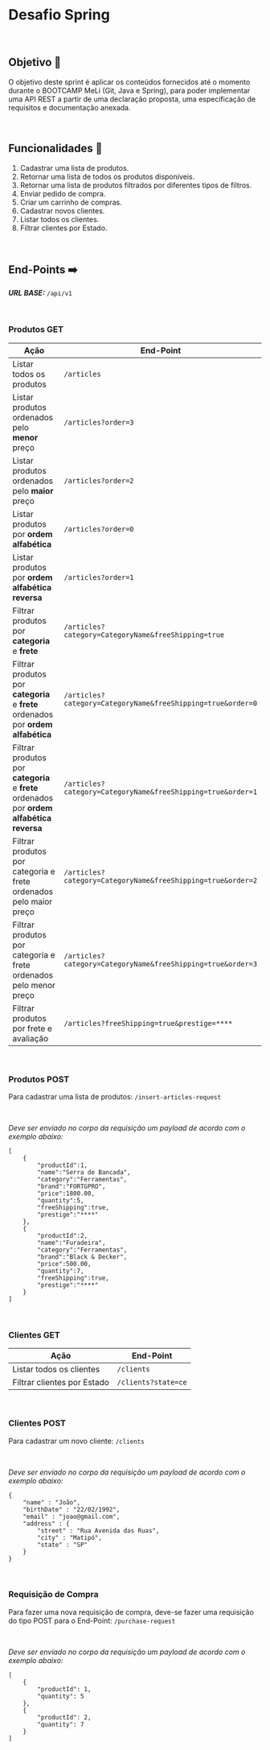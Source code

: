 # Desafio Spring

<br />

## Objetivo 🚀

O objetivo deste sprint é aplicar os conteúdos fornecidos até o momento durante o BOOTCAMP MeLi (Git, Java e Spring), para poder implementar uma API REST a partir de uma declaração proposta, uma especificação de requisitos e documentação anexada.

<br />

## Funcionalidades 🔧

1. Cadastrar uma lista de produtos.
2. Retornar uma lista de todos os produtos disponíveis.
3. Retornar uma lista de produtos filtrados por diferentes tipos de filtros.
4. Enviar pedido de compra.
5. Criar um carrinho de compras.
6. Cadastrar novos clientes.
7. Listar todos os clientes.
8. Filtrar clientes por Estado.

<br />

## End-Points ➡️
***URL BASE:*** ```/api/v1```

<br />

### Produtos GET

| Ação | End-Point |
|---------|---------|
| Listar todos os produtos  |  ```/articles``` |
| Listar produtos ordenados pelo **menor** preço  |  ```/articles?order=3``` |
| Listar produtos ordenados pelo **maior** preço  |  ```/articles?order=2``` |
| Listar produtos por **ordem alfabética**  |  ```/articles?order=0``` |
| Listar produtos por **ordem alfabética reversa**  |  ```/articles?order=1``` |
| Filtrar produtos por **categoria** e **frete** | ```/articles?category=CategoryName&freeShipping=true``` |
| Filtrar produtos por **categoria** e **frete** ordenados por **ordem alfabética** | ```/articles?category=CategoryName&freeShipping=true&order=0``` |
| Filtrar produtos por **categoria** e **frete** ordenados por **ordem alfabética reversa** | ```/articles?category=CategoryName&freeShipping=true&order=1``` |
| Filtrar produtos por categoria e frete ordenados pelo maior preço | ```/articles?category=CategoryName&freeShipping=true&order=2``` |
| Filtrar produtos por categoria e frete ordenados pelo menor preço | ```/articles?category=CategoryName&freeShipping=true&order=3``` |
| Filtrar produtos por frete e avaliação | ```/articles?freeShipping=true&prestige=****``` |

<br />

### Produtos POST

Para cadastrar uma lista de produtos: ```/insert-articles-request```

<br />

*Deve ser enviado no corpo da requisição um payload de acordo com o exemplo abaixo:*

```
[
    {
        "productId":1,
        "name":"Serra de Bancada",
        "category":"Ferramentas",
        "brand":"FORTGPRO",
        "price":1800.00,
        "quantity":5,
        "freeShipping":true,
        "prestige":"****"
    },
    {
        "productId":2,
        "name":"Furadeira",
        "category":"Ferramentas",
        "brand":"Black & Decker",
        "price":500.00,
        "quantity":7,
        "freeShipping":true,
        "prestige":"****"
    }
]
```

<br />

### Clientes GET

| Ação | End-Point |
|---------|---------|
| Listar todos os clientes  |  ```/clients``` |
| Filtrar clientes por Estado  |  ```/clients?state=ce``` |

<br />

### Clientes POST

Para cadastrar um novo cliente: ```/clients```

<br />

*Deve ser enviado no corpo da requisição um payload de acordo com o exemplo abaixo:*

```
{
    "name" : "João",
    "birthDate" : "22/02/1992",
    "email" : "joao@gmail.com",
    "address" : {
        "street" : "Rua Avenida das Ruas",
        "city" : "Matipó",
        "state" : "SP"
    }
}
```

<br />

### Requisição de Compra

Para fazer uma nova requisição de compra, deve-se fazer uma requisição do tipo POST para o End-Point: ```/purchase-request```

<br />

*Deve ser enviado no corpo da requisição um payload de acordo com o exemplo abaixo:*
```
[
    {
        "productId": 1,
        "quantity": 5
    },
    {
        "productId": 2,
        "quantity": 7
    }
]
```
